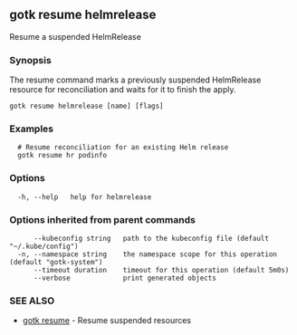 ## gotk resume helmrelease

Resume a suspended HelmRelease

### Synopsis

The resume command marks a previously suspended HelmRelease resource for reconciliation and waits for it to
finish the apply.

```
gotk resume helmrelease [name] [flags]
```

### Examples

```
  # Resume reconciliation for an existing Helm release
  gotk resume hr podinfo

```

### Options

```
  -h, --help   help for helmrelease
```

### Options inherited from parent commands

```
      --kubeconfig string   path to the kubeconfig file (default "~/.kube/config")
  -n, --namespace string    the namespace scope for this operation (default "gotk-system")
      --timeout duration    timeout for this operation (default 5m0s)
      --verbose             print generated objects
```

### SEE ALSO

* [gotk resume](gotk_resume.md)	 - Resume suspended resources

